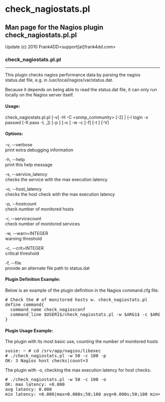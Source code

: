 # check_nagiostats.pl

## Man page for the Nagios plugin check_nagiostats.pl.pl

Update (c) 2010 Frank4DD<support[at]frank4dd.com>

### check_nagiostats.pl.pl

* * *

This plugin checks nagios performance data by parsing the nagios status.dat file, e.g. in /usr/local/nagios/var/status.dat.

Because it depends on being able to read the status.dat file, it can only run locally on the Nagios server itself.

#### Usage:

check_nagiostats.pl.pl [-v] -H <host> -C <snmp_community> [-2] | (-l login -x passwd [-X pass -L <authp>,<privp>]) [-p <port>] [-o <tz-offset>] -w <warn level> -c <crit level> [-f] [-t <timeout>] [-V]

#### Options:

-v, --verbose  
      print extra debugging information

-h, --help  
      print this help message

-s, --service_latency  
      checks the service with the max execution latency

-o, --host_latency  
      checks the host check with the max execution latency

-p, --hostcount  
      check number of monitored hosts

-r, --servicecount  
      check number of monitored services

-w, --warn=INTEGER  
      warning threshold

-c, --crit=INTEGER  
      critical threshold

-f, --file  
      provide an alternate file path to status.dat

#### Plugin Definition Example:

Below is an example of the plugin definition in the Nagios command.cfg file.

<pre># Check the # of monitored hosts w. check_nagiostats.pl
define command{
  command_name check_nagiosconf
  command_line $USER1$/check_nagiostats.pl -w $ARG1$ -c $ARG2$ -p
}</pre>

#### Plugin Usage Example:

The plugin with its most basic use, counting the number of monitored hosts

<pre>susie: ~ # cd /srv/app/nagios/libexec
# ./check_nagiostats.pl -w 50 -c 100 -p
OK: 3 Nagios host checks|count=3 </pre>

The plugin with -o, checking the max execution latency for host checks.

<pre># ./check_nagiostats.pl -w 50 -c 100 -o
OK: max latency: =0.000
avg latency: 0.000
min latency: =0.000|max=0.000s;50;100 avg=0.000s;50;100 min=0.000s;50;100</pre>
